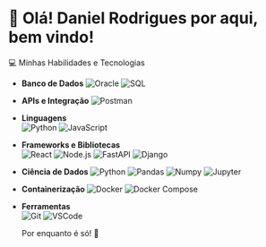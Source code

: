 # 👋 Olá! Daniel Rodrigues por aqui, bem vindo!  


 💻 Minhas Habilidades e Tecnologias

- **Banco de Dados**
     ![Oracle](https://img.shields.io/badge/Oracle-F80000?style=for-the-badge&logo=oracle&logoColor=white)
     ![SQL](https://img.shields.io/badge/SQL-4479A1?style=for-the-badge&logo=database&logoColor=white)

- **APIs e Integração**
  ![Postman](https://img.shields.io/badge/Postman-FF6C37?style=for-the-badge&logo=postman&logoColor=white)

- **Linguagens**  
  ![Python](https://img.shields.io/badge/Python-3776AB?style=for-the-badge&logo=python&logoColor=white) 
  ![JavaScript](https://img.shields.io/badge/JavaScript-F7DF1E?style=for-the-badge&logo=javascript&logoColor=black) 

- **Frameworks e Bibliotecas**  
  ![React](https://img.shields.io/badge/React-61DAFB?style=for-the-badge&logo=react&logoColor=black) 
  ![Node.js](https://img.shields.io/badge/Node.js-339933?style=for-the-badge&logo=node.js&logoColor=white)
  ![FastAPI](https://img.shields.io/badge/FastAPI-009688?style=for-the-badge&logo=fastapi&logoColor=white)
  ![Django](https://img.shields.io/badge/Django-092E20?style=for-the-badge&logo=django&logoColor=white)


- **Ciência de Dados**
  ![Python](https://img.shields.io/badge/Python-3776AB?style=for-the-badge&logo=python&logoColor=white)
  ![Pandas](https://img.shields.io/badge/Pandas-150458?style=for-the-badge&logo=pandas&logoColor=white)
  ![Numpy](https://img.shields.io/badge/Numpy-013243?style=for-the-badge&logo=numpy&logoColor=white)
  ![Jupyter](https://img.shields.io/badge/Jupyter-F37626?style=for-the-badge&logo=jupyter&logoColor=white)

- **Containerização**
  ![Docker](https://img.shields.io/badge/Docker-2496ED?style=for-the-badge&logo=docker&logoColor=white)
  ![Docker Compose](https://img.shields.io/badge/Docker--Compose-2496ED?style=for-the-badge&logo=docker&logoColor=white)
  

- **Ferramentas**  
  ![Git](https://img.shields.io/badge/Git-F05032?style=for-the-badge&logo=git&logoColor=white) 
  ![VSCode](https://img.shields.io/badge/VSCode-007ACC?style=for-the-badge&logo=visual-studio-code&logoColor=white)


  Por enquanto é só! 🚀

